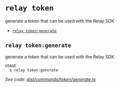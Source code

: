 `relay token`
=============

generate a token that can be used with the Relay SDK

* [`relay token:generate`](#relay-tokengenerate)

## `relay token:generate`

generate a token that can be used with the Relay SDK

```
USAGE
  $ relay token:generate
```

_See code: [dist/commands/token/generate.ts](https://github.com/relaypro/relay-cli/blob/v0.2.1/dist/commands/token/generate.ts)_

